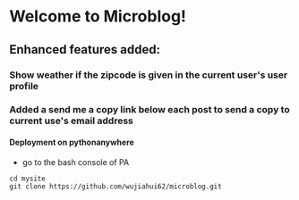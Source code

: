 # Welcome to Microblog!

## Enhanced features added:
### Show weather if the zipcode is given in the current user's user profile
### Added a send me a copy link below each post to send a copy to current use's email address

#### Deployment on pythonanywhere
* go to the bash console of PA
```
cd mysite
git clone https://github.com/wujiahui62/microblog.git
```
